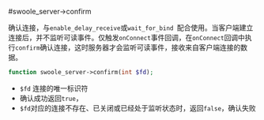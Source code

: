 #swoole_server->confirm

确认连接，与`enable_delay_receive`或`wait_for_bind `配合使用。当客户端建立连接后，并不监听可读事件。仅触发`onConnect`事件回调，在`onConnect`回调中执行`confirm`确认连接，这时服务器才会监听可读事件，接收来自客户端连接的数据。

```php
function swoole_server->confirm(int $fd);
```
* `$fd` 连接的唯一标识符
* 确认成功返回`true`，
* `$fd`对应的连接不存在、已关闭或已经处于监听状态时，返回`false`，确认失败